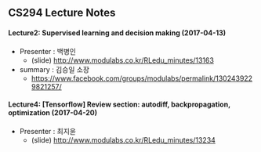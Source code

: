 ## CS294 Lecture Notes

#### Lecture2: Supervised learning and decision making (2017-04-13)

 - Presenter : 백병인  
    - (slide) http://www.modulabs.co.kr/RLedu_minutes/13163  
 - summary : 김승일 소장  
    - https://www.facebook.com/groups/modulabs/permalink/1302439229821257/


#### Lecture4: [Tensorflow] Review section: autodiff, backpropagation, optimization (2017-04-20)

 - Presenter : 최지윤
    - (slide) http://www.modulabs.co.kr/RLedu_minutes/13234  
    
